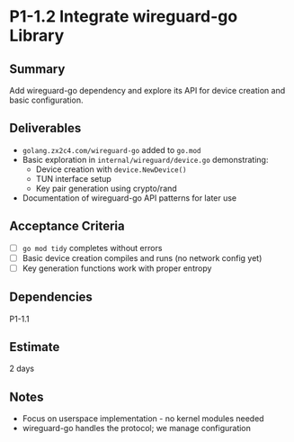 # P1-1.2 Integrate wireguard-go Library

## Summary
Add wireguard-go dependency and explore its API for device creation and basic configuration.

## Deliverables
- `golang.zx2c4.com/wireguard-go` added to `go.mod`
- Basic exploration in `internal/wireguard/device.go` demonstrating:
  - Device creation with `device.NewDevice()`
  - TUN interface setup
  - Key pair generation using crypto/rand
- Documentation of wireguard-go API patterns for later use

## Acceptance Criteria
- [ ] `go mod tidy` completes without errors
- [ ] Basic device creation compiles and runs (no network config yet)
- [ ] Key generation functions work with proper entropy

## Dependencies
P1-1.1

## Estimate
2 days

## Notes
- Focus on userspace implementation - no kernel modules needed
- wireguard-go handles the protocol; we manage configuration


